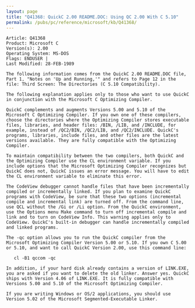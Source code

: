 ```yaml
---
layout: page
title: "Q41368: QuickC 2.00 README.DOC: Using QC 2.00 With C 5.10"
permalink: /pubs/pc/reference/microsoft/kb/Q41368/
---
```


	Article: Q41368
	Product: Microsoft C
	Version(s): 2.00
	Operating System: MS-DOS
	Flags: ENDUSER |
	Last Modified: 28-FEB-1989
	
	The following information comes from the QuickC 2.00 README.DOC file,
	Part 1, "Notes on 'Up and Running,'" and refers to Page 12 in the
	file: Third Screen: The Directories (C 5.10 Compatibility).
	
	The following explanation applies only to those who want to use QuickC
	in conjunction with the Microsoft C Optimizing Compiler.
	
	QuickC complements and augments Versions 5.00 and 5.10 of the
	Microsoft C Optimizing Compiler. If you own one of these compilers,
	choose the directories where the Optimizing Compiler stores executable
	files, libraries, and header files: /BIN, /LIB, and /INCLUDE, for
	example, instead of /QC2/BIN, /QC2/LIB, and /QC2/INCLUDE. QuickC's
	programs, libraries, include files, and other files are the latest
	versions available. They are fully compatible with the Optimizing
	Compiler.
	
	To maintain compatibility between the two compilers, both QuickC and
	the Optimizing Compiler use the CL environment variable. If you
	include options that the Microsoft Optimizing Compiler recognizes but
	QuickC does not, QuickC issues an error message. You will have to edit
	the CL environment variable to eliminate this error.
	
	The CodeView debugger cannot handle files that have been incrementally
	compiled or incrementally linked. If you plan to examine QuickC
	programs with CodeView, be sure that these two options (incremental
	compile and incremental link) are turned off. From the command line,
	use QCL without the /Gi or /Li option. From the QuickC environment,
	use the Options menu Make command to turn off incremental compile and
	link and to turn on CodeView Info. This warning applies only to
	CodeView. QuickC's built-in debugger can handle incrementally compiled
	and linked programs.
	
	The -qc option allows you to run the QuickC compiler from the
	Microsoft Optimizing Compiler Version 5.00 or 5.10. If you own C 5.00
	or 5.10, and want to call QuickC Version 2.00, use this command line:
	
	   cl -B1 qccom -qc
	
	In addition, if your hard disk already contains a version of LINK.EXE,
	you are asked if you want to delete the old linker. Answer yes. QuickC
	ships with Version 4.06 of LINK.EXE. It is fully compatible with
	Versions 5.00 and 5.10 of the Microsoft Optimizing Compiler.
	
	If you are writing Windows or OS/2 applications, you should use
	Version 5.02 of the Microsoft Segmented-Executable Linker.
